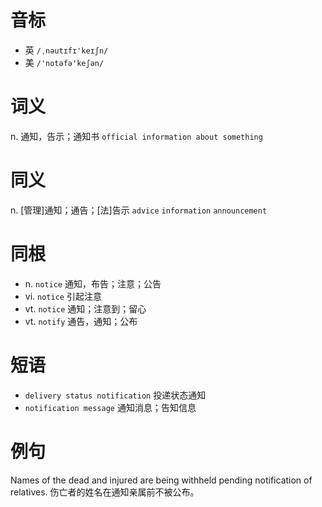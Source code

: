 # 音标

- 英 `/ˌnəutɪfɪ'keɪʃn/`
- 美 `/'notəfə'keʃən/`

# 词义

n. 通知，告示；通知书
`official information about something`

# 同义

n. [管理]通知；通告；[法]告示
`advice` `information` `announcement`

# 同根

- n. `notice` 通知，布告；注意；公告
- vi. `notice` 引起注意
- vt. `notice` 通知；注意到；留心
- vt. `notify` 通告，通知；公布

# 短语

- `delivery status notification` 投递状态通知
- `notification message` 通知消息；告知信息

# 例句

Names of the dead and injured are being withheld pending notification of relatives.
伤亡者的姓名在通知亲属前不被公布。


